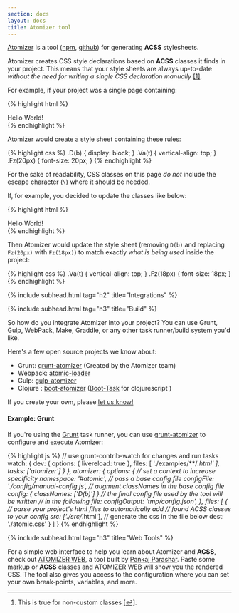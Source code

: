 ```yaml
---
section: docs
layout: docs
title: Atomizer tool
---
```


<p><a href="https://github.com/acss-io/atomizer">Atomizer</a> is a tool (<a href="https://www.npmjs.com/package/atomizer">npm</a>, <a href="https://github.com/acss-io/atomizer">github</a>) for generating <b class="Fw(b)">ACSS</b> stylesheets.</p>

<p>Atomizer creates CSS style declarations based on <b class="Fw(b)">ACSS</b> classes it finds in your project. This means that your style sheets are always up-to-date <em>without the need for writing a single CSS declaration manually</em> <a href="#footnote">[1]</a><a id="footnote-1" class="D(ib)"></a>.</p>

<p>For example, if your project was a single page containing:</p>

{% highlight html %}
<div class="D(b) Va(t) Fz(20px)">Hello World!</div>
{% endhighlight %}

<p>Atomizer would create a style sheet containing these rules:</p>

{% highlight css %}
.D(b) {
    display: block;
}
.Va(t) {
    vertical-align: top;
}
.Fz(20px) {
    font-size: 20px;
}
{% endhighlight %}

<p class="noteBox info">For the sake of readability, CSS classes on this page <em>do not</em> include the escape character (<code>\</code>) where it should be needed.</p>

<p>If, for example, you decided to update the classes like below:</p>

{% highlight html %}
<div class="Va(t) Fz(18px)">Hello World!</div>
{% endhighlight %}

<p>Then Atomizer would update the style sheet (removing <code>D(b)</code> and replacing <code>Fz(20px)</code> with <code>Fz(18px)</code>) to match exactly <em>what is being used</em> inside the project:</p>

{% highlight css %}
.Va(t) {
    vertical-align: top;
}
.Fz(18px) {
    font-size: 18px;
}
{% endhighlight %}

{% include subhead.html tag="h2" title="Integrations" %}

{% include subhead.html tag="h3" title="Build" %}

<p>So how do you integrate Atomizer into your project? You can use Grunt, Gulp, WebPack, Make, Graddle, or any other task runner/build system you&#39;d like.</p>

<p>Here&#39;s a few open source projects we know about:</p>

<ul class="ul-list">
    <li>Grunt: <a href="https://www.npmjs.com/package/grunt-atomizer">grunt-atomizer</a> (Created by the Atomizer team)</li>
    <li>Webpack: <a href="https://www.npmjs.com/package/atomic-loader">atomic-loader</a></li>
    <li>Gulp: <a href="https://www.npmjs.com/package/gulp-atomizer">gulp-atomizer</a></li>
    <li>Clojure : <a href="https://github.com/azizzaeny/boot-atomizer">boot-atomizer</a> (<a href="https://github.com/boot-clj/boot">Boot-Task</a> for clojurescript )</li>
</ul>

<p>If you create your own, please <a href="/support.html">let us know!</a></p>

<h4 id="example-grunt">Example: Grunt</h4>

<p>If you&#39;re using the <a href="http://gruntjs.com/">Grunt</a> task runner, you can use <a href="http://github.com/acss-io/grunt-atomizer">grunt-atomizer</a> to configure and execute Atomizer:</p>

{% highlight js %}
// use grunt-contrib-watch for changes and run tasks
watch: {
    dev: {
        options: {
            livereload: true
        },
        files: [
            './examples/**/*.html'
        ],
        tasks: ['atomizer']
    }
},
atomizer: {
    options: {
        // set a context to increase specificity
        namespace: '#atomic',
        // pass a base config file
        configFile: './config/manual-config.js',
        // augment classNames in the base config file
        config: {
            classNames: ['D(b)']
        }
        // the final config file used by the tool will be written
        // in the following file:
        configOutput: 'tmp/config.json',
    },
    files: [
        {
            // parse your project's html files to automatically add
            // found ACSS classes to your config
            src: ['./src/*.html'],
            // generate the css in the file below
            dest: './atomic.css'
        }
    ]
}
{% endhighlight %}

{% include subhead.html tag="h3" title="Web Tools" %}

<p>For a simple web interface to help you learn about Atomizer and <b class="Fw(b)">ACSS</b>, check out <a href="https://pankajparashar-zz.github.io/atomizer-web/">ATOMIZER WEB</a>, a tool built by <a href="https://twitter.com/pankajparashar" title="@pankajparashar on Twitter">Pankaj Parashar</a>. Paste some markup or <b class="Fw(b)">ACSS</b> classes and ATOMIZER WEB will show you the rendered CSS. The tool also gives you access to the configuration where you can set your own break-points, variables, and more.</p>

<hr class="Mt(50px)">

<ol id="footnote" class="ol-list">
    <li>This is true for non-custom classes <a href="#footnote-1">[↩]</a>.</li>
</ol>
